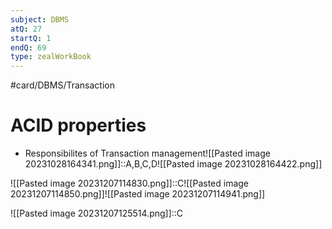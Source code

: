 ```yaml
---
subject: DBMS
atQ: 27
startQ: 1
endQ: 69
type: zealWorkBook
---
```

#card/DBMS/Transaction
# ACID properties
- Responsibilites of Transaction management![[Pasted image 20231028164341.png]]::A,B,C,D![[Pasted image 20231028164422.png]] <!--SR:!2024-01-11,40,290-->

![[Pasted image 20231207114830.png]]::C![[Pasted image 20231207114850.png]]![[Pasted image 20231207114941.png]] <!--SR:!2023-12-20,6,186-->

![[Pasted image 20231207125514.png]]::C <!--SR:!2023-12-18,4,186-->

